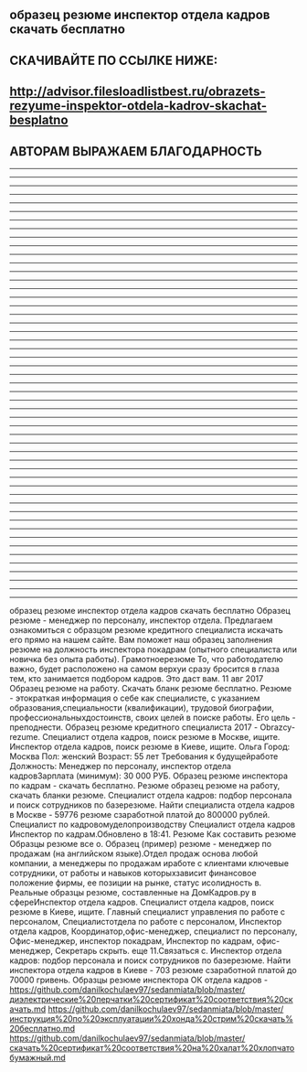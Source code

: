 образец резюме инспектор отдела кадров скачать бесплатно
--------------------------------------------------
СКАЧИВАЙТЕ ПО ССЫЛКЕ НИЖЕ:
--------------------------------------------------
http://advisor.filesloadlistbest.ru/obrazets-rezyume-inspektor-otdela-kadrov-skachat-besplatno
--------------------------------------------------
АВТОРАМ ВЫРАЖАЕМ БЛАГОДАРНОСТЬ
--------------------------------------------------
--------------------------------------------------
--------------------------------------------------
--------------------------------------------------
--------------------------------------------------
--------------------------------------------------
--------------------------------------------------
--------------------------------------------------
--------------------------------------------------
--------------------------------------------------
--------------------------------------------------
--------------------------------------------------
--------------------------------------------------
--------------------------------------------------
--------------------------------------------------
--------------------------------------------------
--------------------------------------------------
--------------------------------------------------
--------------------------------------------------
--------------------------------------------------
--------------------------------------------------
--------------------------------------------------
--------------------------------------------------
--------------------------------------------------
--------------------------------------------------
--------------------------------------------------
--------------------------------------------------
--------------------------------------------------
--------------------------------------------------
--------------------------------------------------
--------------------------------------------------
--------------------------------------------------
--------------------------------------------------
--------------------------------------------------
--------------------------------------------------
--------------------------------------------------
--------------------------------------------------
--------------------------------------------------
--------------------------------------------------
--------------------------------------------------
--------------------------------------------------
--------------------------------------------------
--------------------------------------------------
--------------------------------------------------
--------------------------------------------------
--------------------------------------------------
--------------------------------------------------
--------------------------------------------------
--------------------------------------------------
--------------------------------------------------
--------------------------------------------------
--------------------------------------------------
образец резюме инспектор отдела кадров скачать бесплатно Образец резюме - менеджер по персоналу, инспектор отдела. Предлагаем ознакомиться с образцом резюме кредитного специалиста искачать его прямо на нашем сайте. Вам поможет наш образец заполнения резюме на должность инспектора покадрам (опытного специалиста или новичка без опыта работы). Грамотноерезюме  То, что работодателю важно, будет расположено на самом верхуи сразу бросится в глаза тем, кто занимается подбором кадров. Это даст вам. 11 авг 2017  Образец резюме на работу. Скачать бланк резюме бесплатно. Резюме - этократкая информация о себе как специалисте, с указанием образования,специальности (квалификации), трудовой биографии, профессиональныхдостоинств, своих целей в поиске работы. Его цель - преподнести. Образец резюме кредитного специалиста 2017 - Obrazcy-rezume. Специалист отдела кадров, поиск резюме в Москве, ищите. Инспектор отдела кадров, поиск резюме в Киеве, ищите. Ольга Город: Москва Пол: женский Возраст: 55 лет Требования к будущейработе Должность: Менеджер по персоналу, инспектор отдела кадровЗарплата (минимум): 30 000 РУБ. Образец резюме инспектора по кадрам - скачать бесплатно. Резюме  образец резюме на работу, скачать бланки резюме. Специалист отдела кадров: подбор персонала и поиск сотрудников по базерезюме. Найти специалиста отдела кадров в Москве - 59776 резюме сзаработной платой до 800000 рублей.  Специалист по кадровомуделопроизводству  Специалист отдела кадров  Инспектор по кадрам.Обновлено в 18:41.
Резюме  Как составить резюме  Образцы резюме  все о. Образец (пример) резюме - менеджер по продажам (на английском языке).Отдел продаж  основа любой компании, а менеджеры по продажам иработе с клиентами  ключевые сотрудники, от работы и навыков которыхзависит финансовое положение фирмы, ее позиции на рынке, статус исолидность в. Реальные образцы резюме, составленные на ДомКадров.ру в сфереИнспектор отдела кадров. Специалист отдела кадров, поиск резюме в Киеве, ищите. Главный специалист управления по работе с персоналом, Специалистотдела по работе с персоналом, Инспектор отдела кадров, Координатор,офис-менеджер, специалист по персоналу, Офис-менеджер, инспектор покадрам, Инспектор по кадрам, офис-менеджер, Секретарь скрыть. еще 11.Связаться с. Инспектор отдела кадров: подбор персонала и поиск сотрудников по базерезюме. Найти инспектора отдела кадров в Киеве - 703 резюме сзаработной платой до 70000 гривень. Образцы резюме инспектора ОК отдела кадров -
https://github.com/danilkochulaev97/sedanmiata/blob/master/диэлектрические%20перчатки%20сертификат%20соответствия%20скачать.md
https://github.com/danilkochulaev97/sedanmiata/blob/master/инструкция%20по%20эксплуатации%20хонда%20стрим%20скачать%20бесплатно.md
https://github.com/danilkochulaev97/sedanmiata/blob/master/скачать%20сертификат%20соответствия%20на%20халат%20хлопчатобумажный.md